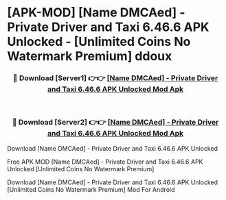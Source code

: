 # [APK-MOD] [Name DMCAed] - Private Driver and Taxi 6.46.6 APK Unlocked - [Unlimited Coins No Watermark Premium] ddoux



<div align="center">
<h3>🔴 Download [Server1] 👉👉 <a href="https://momento.my/?title=[Name_DMCAed]_-_Private_Driver_and_Taxi_6.46.6_APK_Unlocked">[Name DMCAed] - Private Driver and Taxi 6.46.6 APK Unlocked Mod Apk</a></h3><br>

<h3>🔴 Download [Server2] 👉👉 <a href="https://momento.my/?title=[Name_DMCAed]_-_Private_Driver_and_Taxi_6.46.6_APK_Unlocked">[Name DMCAed] - Private Driver and Taxi 6.46.6 APK Unlocked Mod Apk</a></h3>
</div>



Download [Name DMCAed] - Private Driver and Taxi 6.46.6 APK Unlocked 

Free APK MOD [Name DMCAed] - Private Driver and Taxi 6.46.6 APK Unlocked [Unlimited Coins No Watermark Premium]

Download [Name DMCAed] - Private Driver and Taxi 6.46.6 APK Unlocked [Unlimited Coins No Watermark Premium] Mod For Android
